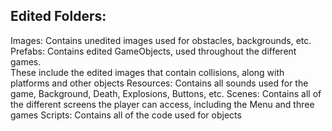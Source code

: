 Edited Folders:
------

Images:      Contains unedited images used for obstacles, backgrounds, etc.
Prefabs:     Contains edited GameObjects, used throughout the different games.  
             These include the edited images that contain collisions, along with platforms and other
             objects
Resources:   Contains all sounds used for the game, Background, Death, Explosions, Buttons, etc.
Scenes:      Contains all of the different screens the player can access, including the Menu
             and three games
Scripts:     Contains all of the code used for objects
